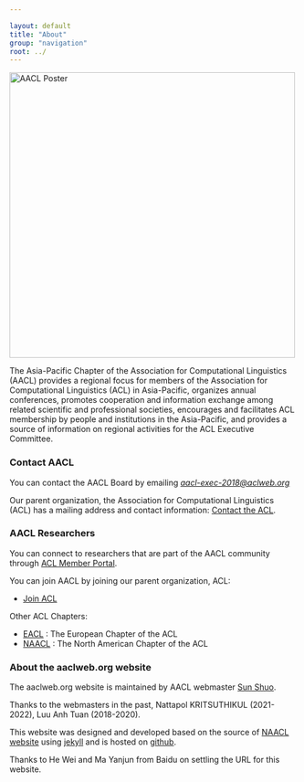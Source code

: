 ```yaml
---

layout: default
title: "About"
group: "navigation"
root: ../
---
```



<p>
<img width="500px" height="auto" src="{{ site.baseurl }}/images/asia-pacific.png" alt="AACL Poster">

</p>


The Asia-Pacific Chapter of the Association for Computational Linguistics (AACL) provides a regional focus for members of the Association for Computational Linguistics (ACL) in Asia-Pacific, organizes annual conferences, promotes cooperation and information exchange among related scientific and professional societies, encourages and facilitates ACL membership by people and institutions in the Asia-Pacific, and provides a source of information on regional activities for the ACL Executive Committee.

### Contact AACL

You can contact the AACL Board by emailing <i>aacl-exec-2018@aclweb.org</i> 

Our parent organization, the Association for Computational Linguistics (ACL) has a mailing address and contact information: <a href="http://www.aclweb.org/index.php?option=com_contact&Itemid=3">Contact the ACL</a>.

### AACL Researchers

You can connect to researchers that are part of the AACL community through [ACL Member Portal](http://aclweb.org/portal/).

You can join AACL by joining our parent organization, ACL:

-   [Join ACL](http://www.aclweb.org/portal/user/register)

Other ACL Chapters:

- [EACL](http://www.eacl.org/page.php?id=index) : The European Chapter of the ACL
- [NAACL](http://naacl.org/) : The North American Chapter of the ACL
 
### About the aaclweb.org website

The aaclweb.org website is maintained by AACL webmaster [Sun Shuo](https://ssun32.github.io/).

Thanks to the webmasters in the past,  Nattapol KRITSUTHIKUL (2021-2022), Luu Anh Tuan (2018-2020).

This website was designed and developed based on the source of [NAACL website](https://github.com/naacl-org/naacl-org.github.com) using [jekyll](http://jekyllrb.com/) and is hosted on [github](http://github.com).

Thanks to He Wei and Ma Yanjun from Baidu on settling the URL for this website.
